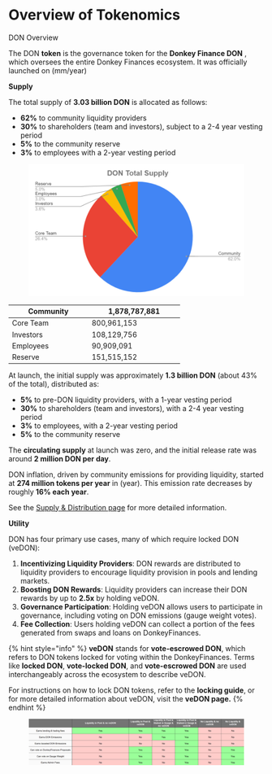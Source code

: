 # Overview of Tokenomics

DON Overview

The DON **token** is the governance token for the **Donkey Finance DON** , which oversees the entire Donkey Finances ecosystem. It was officially launched on (mm/year)&#x20;

**Supply**

The total supply of **3.03 billion DON** is allocated as follows:

* **62%** to community liquidity providers
* **30%** to shareholders (team and investors), subject to a 2-4 year vesting period
* **5%** to the community reserve
* **3%** to employees with a 2-year vesting period

<figure><img src="../../.gitbook/assets/image (9) (1).png" alt=""><figcaption></figcaption></figure>

<table><thead><tr><th width="143">Community</th><th width="167">1,878,787,881</th></tr></thead><tbody><tr><td>Core Team</td><td>800,961,153</td></tr><tr><td>Investors</td><td>108,129,756</td></tr><tr><td>Employees</td><td>90,909,091</td></tr><tr><td>Reserve</td><td>151,515,152</td></tr></tbody></table>

At launch, the initial supply was approximately **1.3 billion DON** (about 43% of the total), distributed as:

* **5%** to pre-DON liquidity providers, with a 1-year vesting period
* **30%** to shareholders (team and investors), with a 2-4 year vesting period
* **3%** to employees, with a 2-year vesting period
* **5%** to the community reserve

The **circulating supply** at launch was zero, and the initial release rate was around **2 million DON per day**.

DON inflation, driven by community emissions for providing liquidity, started at **274 million tokens per year** in (year). This emission rate decreases by roughly **16% each year**.

See the [Supply & Distribution page](supply-and-distribution.md) for more detailed information.



**Utility**

DON has four primary use cases, many of which require locked DON (veDON):

1. **Incentivizing Liquidity Providers**: DON rewards are distributed to liquidity providers to encourage liquidity provision in pools and lending markets.
2. **Boosting DON Rewards**: Liquidity providers can increase their DON rewards by up to **2.5x** by holding veDON.
3. **Governance Participation**: Holding veDON allows users to participate in governance, including voting on DON emissions (gauge weight votes).
4. **Fee Collection**: Users holding veDON can collect a portion of the fees generated from swaps and loans on DonkeyFinances.

{% hint style="info" %}
**veDON** stands for **vote-escrowed DON**, which refers to DON tokens locked for voting within the DonkeyFinances. Terms like **locked DON**, **vote-locked DON**, and **vote-escrowed DON** are used interchangeably across the ecosystem to describe veDON.



For instructions on how to lock DON tokens, refer to the **locking guide**, or for more detailed information about veDON, visit the **veDON page.**
{% endhint %}

<figure><img src="../../.gitbook/assets/image (6) (1).png" alt=""><figcaption></figcaption></figure>
